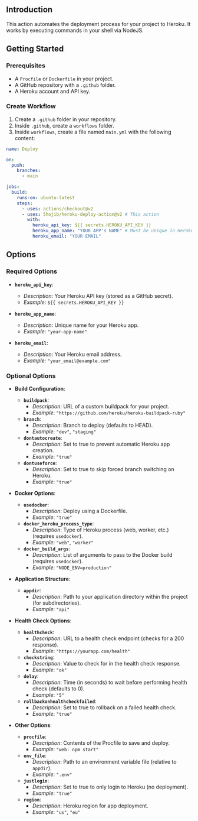 ## Introduction
This action automates the deployment process for your project to Heroku. It works by executing commands in your shell via NodeJS.

## Getting Started

### Prerequisites
- A `Procfile` or `Dockerfile` in your project.
- A GitHub repository with a `.github` folder.
- A Heroku account and API key.

### Create Workflow
1. Create a `.github` folder in your repository.
2. Inside `.github`, create a `workflows` folder.
3. Inside `workflows`, create a file named `main.yml` with the following content:

```yaml
name: Deploy

on:
  push:
    branches:
      - main

jobs:
  build:
    runs-on: ubuntu-latest
    steps:
      - uses: actions/checkout@v2
      - uses: 5hojib/heroku-deploy-action@v2 # This action
        with:
          heroku_api_key: ${{ secrets.HEROKU_API_KEY }}
          heroku_app_name: "YOUR APP's NAME" # Must be unique in Heroku
          heroku_email: "YOUR EMAIL"
```

## Options

### Required Options

- **`heroku_api_key`**: 
  - *Description*: Your Heroku API key (stored as a GitHub secret).
  - *Example*: `${{ secrets.HEROKU_API_KEY }}`

- **`heroku_app_name`**: 
  - *Description*: Unique name for your Heroku app.
  - *Example*: `"your-app-name"`

- **`heroku_email`**: 
  - *Description*: Your Heroku email address.
  - *Example*: `"your_email@example.com"`

### Optional Options

- **Build Configuration**:
  - **`buildpack`**: 
    - *Description*: URL of a custom buildpack for your project.
    - *Example*: `"https://github.com/heroku/heroku-buildpack-ruby"`
  - **`branch`**: 
    - *Description*: Branch to deploy (defaults to HEAD).
    - *Example*: `"dev"`, `"staging"`
  - **`dontautocreate`**: 
    - *Description*: Set to true to prevent automatic Heroku app creation.
    - *Example*: `"true"`
  - **`dontuseforce`**: 
    - *Description*: Set to true to skip forced branch switching on Heroku.
    - *Example*: `"true"`

- **Docker Options**:
  - **`usedocker`**: 
    - *Description*: Deploy using a Dockerfile.
    - *Example*: `"true"`
  - **`docker_heroku_process_type`**: 
    - *Description*: Type of Heroku process (web, worker, etc.) (requires `usedocker`).
    - *Example*: `"web"`, `"worker"`
  - **`docker_build_args`**: 
    - *Description*: List of arguments to pass to the Docker build (requires `usedocker`).
    - *Example*: `"NODE_ENV=production"`
  
- **Application Structure**:
  - **`appdir`**: 
    - *Description*: Path to your application directory within the project (for subdirectories).
    - *Example*: `"api"`
  
- **Health Check Options**:
  - **`healthcheck`**: 
    - *Description*: URL to a health check endpoint (checks for a 200 response).
    - *Example*: `"https://yourapp.com/health"`
  - **`checkstring`**: 
    - *Description*: Value to check for in the health check response.
    - *Example*: `"ok"`
  - **`delay`**: 
    - *Description*: Time (in seconds) to wait before performing health check (defaults to 0).
    - *Example*: `"5"`
  - **`rollbackonhealthcheckfailed`**: 
    - *Description*: Set to true to rollback on a failed health check.
    - *Example*: `"true"`

- **Other Options**:
  - **`procfile`**: 
    - *Description*: Contents of the Procfile to save and deploy.
    - *Example*: `"web: npm start"`
  - **`env_file`**: 
    - *Description*: Path to an environment variable file (relative to `appdir`).
    - *Example*: `".env"`
  - **`justlogin`**: 
    - *Description*: Set to true to only login to Heroku (no deployment).
    - *Example*: `"true"`
  - **`region`**: 
    - *Description*: Heroku region for app deployment.
    - *Example*: `"us"`, `"eu"`
